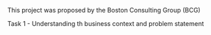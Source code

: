 This project was proposed by the Boston Consulting Group (BCG)

Task 1 - Understanding th business context and problem statement

